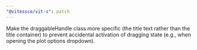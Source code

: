 ```yaml
---
"@vitessce/vit-s": patch
---
```


Make the draggableHandle class more specific (the title text rather than the title container) to prevent accidental activation of dragging state (e.g., when opening the plot options dropdown).

